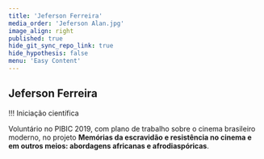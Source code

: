 ```yaml
---
title: 'Jeferson Ferreira'
media_order: 'Jeferson Alan.jpg'
image_align: right
published: true
hide_git_sync_repo_link: true
hide_hypothesis: false
menu: 'Easy Content'
---
```


## Jeferson Ferreira

!!! Iniciação científica

Voluntário no PIBIC 2019, com plano de trabalho sobre o cinema brasileiro moderno, no projeto **Memórias da escravidão e resistência no cinema e em outros meios: abordagens africanas e afrodiaspóricas**.